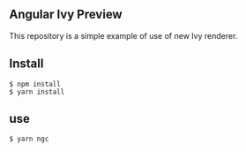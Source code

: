 ## Angular Ivy Preview

This repository is a simple example of use of new Ivy renderer.


## Install

```
$ npm install 
$ yarn install
```

## use

```
$ yarn ngc
```

